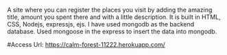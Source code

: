 A site where you can register the places you visit by adding the amazing title, amount you spent there and with a little description. It is built in HTML, CSS, Nodejs, expressjs, ejs. I have used mongodb as the backend database. Used mongoose in the express to insert the data into mongodb.

#Access Url: https://calm-forest-11222.herokuapp.com/